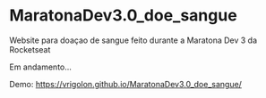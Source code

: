 # MaratonaDev3.0_doe_sangue
Website para doaçao de sangue feito durante a Maratona Dev 3 da Rocketseat

Em andamento...

Demo:
https://vrigolon.github.io/MaratonaDev3.0_doe_sangue/
